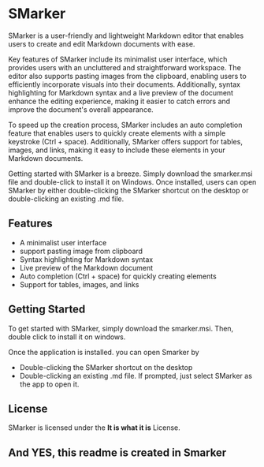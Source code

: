 # SMarker 

SMarker is a user-friendly and lightweight Markdown editor that enables users to create and edit Markdown documents with ease.

Key features of SMarker include its minimalist user interface, which provides users with an uncluttered and straightforward workspace. The editor also supports pasting images from the clipboard, enabling users to efficiently incorporate visuals into their documents. Additionally, syntax highlighting for Markdown syntax and a live preview of the document enhance the editing experience, making it easier to catch errors and improve the document's overall appearance.

To speed up the creation process, SMarker includes an auto completion feature that enables users to quickly create elements with a simple keystroke (Ctrl + space). Additionally, SMarker offers support for tables, images, and links, making it easy to include these elements in your Markdown documents.

Getting started with SMarker is a breeze. Simply download the smarker.msi file and double-click to install it on Windows. Once installed, users can open SMarker by either double-clicking the SMarker shortcut on the desktop or double-clicking an existing .md file.

## Features
- A minimalist user interface
- support pasting image from clipboard
- Syntax highlighting for Markdown syntax
- Live preview of the Markdown document
- Auto completion (Ctrl + space) for quickly creating elements
- Support for tables, images, and links

## Getting Started

To get started with SMarker, simply download the smarker.msi. Then, double click to install it on windows. 

Once the application is installed. you can open Smarker by 
- Double-clicking the SMarker shortcut on the desktop
- Double-clicking an existing .md file. If prompted, just select SMarker as the app to open it. 

## License
SMarker is licensed under the **It is what it is** License.  

## And YES, this readme is created in Smarker
